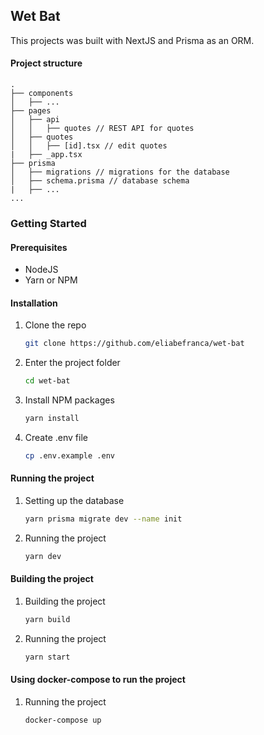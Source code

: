 ## Wet Bat

This projects was built with NextJS and Prisma as an ORM.

#### Project structure

```
.
├── components
│   ├── ...
├── pages
│   ├── api
│   │   ├── quotes // REST API for quotes
│   ├── quotes
│   │   ├── [id].tsx // edit quotes
|   ├── _app.tsx
├── prisma
│   ├── migrations // migrations for the database
│   ├── schema.prisma // database schema
|   ├── ...
...
```



### Getting Started
#### Prerequisites
- NodeJS
- Yarn or NPM

#### Installation
1. Clone the repo
   ```sh
   git clone https://github.com/eliabefranca/wet-bat
    ```
2. Enter the project folder
   ```sh
   cd wet-bat
   ```
3. Install NPM packages
    ```sh
    yarn install
    ```
4. Create .env file
    ```sh
    cp .env.example .env
    ```

#### Running the project
1. Setting up the database
    ```sh
    yarn prisma migrate dev --name init
    ```
2. Running the project
    ```sh
    yarn dev
    ```

#### Building the project
1. Building the project
    ```sh
    yarn build
    ```
2. Running the project
    ```sh
    yarn start
    ```
#### Using docker-compose to run the project
1. Running the project
    ```sh
    docker-compose up
    ```

